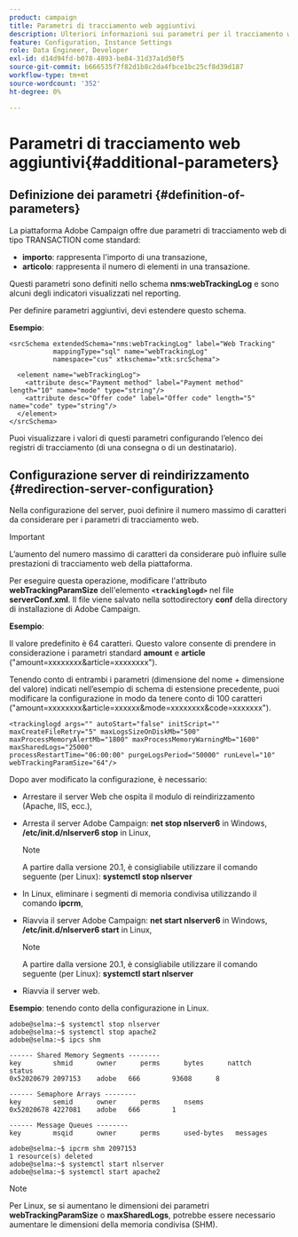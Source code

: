 ```yaml
---
product: campaign
title: Parametri di tracciamento web aggiuntivi
description: Ulteriori informazioni sui parametri per il tracciamento web
feature: Configuration, Instance Settings
role: Data Engineer, Developer
exl-id: d14d94fd-b078-4893-be84-31d37a1d50f5
source-git-commit: b666535f7f82d1b8c2da4fbce1bc25cf8d39d187
workflow-type: tm+mt
source-wordcount: '352'
ht-degree: 0%

---
```


# Parametri di tracciamento web aggiuntivi{#additional-parameters}

## Definizione dei parametri {#definition-of-parameters}

La piattaforma Adobe Campaign offre due parametri di tracciamento web di tipo TRANSACTION come standard:

* **importo**: rappresenta l&#39;importo di una transazione,
* **articolo**: rappresenta il numero di elementi in una transazione.

Questi parametri sono definiti nello schema **nms:webTrackingLog** e sono alcuni degli indicatori visualizzati nel reporting.

Per definire parametri aggiuntivi, devi estendere questo schema.

**Esempio**:

```
<srcSchema extendedSchema="nms:webTrackingLog" label="Web Tracking"
           mappingType="sql" name="webTrackingLog" 
           namespace="cus" xtkschema="xtk:srcSchema">

  <element name="webTrackingLog">
    <attribute desc="Payment method" label="Payment method" length="10" name="mode" type="string"/>
    <attribute desc="Offer code" label="Offer code" length="5" name="code" type="string"/>
  </element>
</srcSchema>
```

Puoi visualizzare i valori di questi parametri configurando l’elenco dei registri di tracciamento (di una consegna o di un destinatario).

## Configurazione server di reindirizzamento {#redirection-server-configuration}

Nella configurazione del server, puoi definire il numero massimo di caratteri da considerare per i parametri di tracciamento web.

>[!IMPORTANT]
>
>L’aumento del numero massimo di caratteri da considerare può influire sulle prestazioni di tracciamento web della piattaforma.

Per eseguire questa operazione, modificare l&#39;attributo **webTrackingParamSize** dell&#39;elemento **`<trackinglogd>`** nel file **serverConf.xml**. Il file viene salvato nella sottodirectory **conf** della directory di installazione di Adobe Campaign.

**Esempio**:

Il valore predefinito è 64 caratteri. Questo valore consente di prendere in considerazione i parametri standard **amount** e **article** (&quot;amount=xxxxxxxx&amp;article=xxxxxxxx&quot;).

Tenendo conto di entrambi i parametri (dimensione del nome + dimensione del valore) indicati nell’esempio di schema di estensione precedente, puoi modificare la configurazione in modo da tenere conto di 100 caratteri (&quot;amount=xxxxxxxx&amp;article=xxxxxx&amp;mode=xxxxxxxx&amp;code=xxxxxxx&quot;).

```
<trackinglogd args="" autoStart="false" initScript="" maxCreateFileRetry="5" maxLogsSizeOnDiskMb="500"
maxProcessMemoryAlertMb="1800" maxProcessMemoryWarningMb="1600" maxSharedLogs="25000"
processRestartTime="06:00:00" purgeLogsPeriod="50000" runLevel="10"
webTrackingParamSize="64"/>
```

Dopo aver modificato la configurazione, è necessario:

* Arrestare il server Web che ospita il modulo di reindirizzamento (Apache, IIS, ecc.),
* Arresta il server Adobe Campaign: **net stop nlserver6** in Windows, **/etc/init.d/nlserver6 stop** in Linux,

  >[!NOTE]
  >
  >A partire dalla versione 20.1, è consigliabile utilizzare il comando seguente (per Linux): **systemctl stop nlserver**

* In Linux, eliminare i segmenti di memoria condivisa utilizzando il comando **ipcrm**,
* Riavvia il server Adobe Campaign: **net start nlserver6** in Windows, **/etc/init.d/nlserver6 start** in Linux,

  >[!NOTE]
  >
  >A partire dalla versione 20.1, è consigliabile utilizzare il comando seguente (per Linux): **systemctl start nlserver**

* Riavvia il server web.

**Esempio**: tenendo conto della configurazione in Linux.

```
adobe@selma:~$ systemctl stop nlserver
adobe@selma:~$ systemctl stop apache2
adobe@selma:~$ ipcs shm

------ Shared Memory Segments --------
key        shmid      owner      perms      bytes      nattch     status      
0x52020679 2097153    adobe   666        93608      8                       

------ Semaphore Arrays --------
key        semid      owner      perms      nsems     
0x52020678 4227081    adobe   666        1         

------ Message Queues --------
key        msqid      owner      perms      used-bytes   messages    

adobe@selma:~$ ipcrm shm 2097153                             
1 resource(s) deleted
adobe@selma:~$ systemctl start nlserver
adobe@selma:~$ systemctl start apache2
```

>[!NOTE]
>
>Per Linux, se si aumentano le dimensioni dei parametri **webTrackingParamSize** o **maxSharedLogs**, potrebbe essere necessario aumentare le dimensioni della memoria condivisa (SHM).
